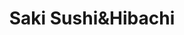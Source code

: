 ---
layout: place
title: "Saki Sushi&Hibachi"
permalink: /illinois/morris/saki-sushi-hibachi.html
stateAbbr: IL
stateName: Illinois
cityName: Morris
seo:
  name: "Saki Sushi&Hibachi"
  type: Restaurant
  links: null
description: "Looking for sushi in Morris, Illinois? Check out Saki Sushi&Hibachi for a delightful Japanese dining experience. Enjoy a variety of sushi and other dishes in..."
place_id: ChIJOa5bTa6ZDogR27BZpZaYH28
photos:
  - name: >-
      places/ChIJOa5bTa6ZDogR27BZpZaYH28/photos/AeeoHcKDGeLSx-BZ2RR81lCkqD5_v_OJY3doXZD5etY0a2RnbKxbu6cDvaBbIuqN2dfKV6VMWNOTNua5OstMGmEyiB8ASd4Btrc_BAHlePcMcFx0Y1MScua6gIvMkb2Uu1ixnCcHH6Xo_W0_xu3-NuFt7btNVyGP2GCqRasgJrw9BKw96S7oVtlc4PHPH1fwUaglB8QrVOHoimhswvgwh-3ygmcnqv47xYNfBoVXbk2IV7UWYhBbjAqdxxL-FCQVgCZK53PKdrWopxmjOh8Pxu-tNhI4amSA6UYgt3qJAGKtOKBR-wT9atOSj4_WfDXHJbORSlVfcM3DCQNbHfKB47D4_U6Mx1S75t4gDECsZ0B3X0V5FHfuaaZH0VvluVnbuoWRyhiA5mwYDsr7CwhtG1BE91XrzSyHrnFc1ljWc2FIg3NoXN3p
    widthPx: 4032
    heightPx: 3024
    authorAttributions:
      - displayName: Jin Jin
        uri: https://maps.google.com/maps/contrib/104679071106887848348
        photoUri: >-
          https://lh3.googleusercontent.com/a/ACg8ocKJiubGhYq5rlMR4DjtTGAAOXosCD4QYgrb0lWuerR-ItqacA=s100-p-k-no-mo
    flagContentUri: >-
      https://www.google.com/local/imagery/report/?cb_client=maps_api_places.places_api&image_key=!1e10!2sCIHM0ogKEICAgID-_tzmigE&hl=en-US
    googleMapsUri: >-
      https://www.google.com/maps/place//data=!3m4!1e2!3m2!1sCIHM0ogKEICAgID-_tzmigE!2e10!4m2!3m1!1s0x880e99ae4d5bae39:0x6f1f9896a559b0db
  - name: >-
      places/ChIJOa5bTa6ZDogR27BZpZaYH28/photos/AeeoHcLklqUqwOGU-T3YohoG2ekBnghDGsMj2GnTnNR4bulE57woXRTQfKekdQQm6KGNMAOkQl1Bongo66vSE0IICJPcPr8aD3wt81lo9NLrGxGuiWgqLOnmz6h94LNK5C9ZmFe7IlzCiIuOYUeCqnzmBr1daAbQwFQnzF8OL-Hm50k1dXcuvOU3SDkzhNu-Xf4cJBhZTd9gqNlarRESpKS4KL1HVZR-9D4-Xdiko6hvDF3AMByBavkG5PRMM20e9Aax4vNz2fIDbIJ23uWJGOw3AgnJGiqLfLq8dFbED_VW86PWNA
    widthPx: 1300
    heightPx: 874
    authorAttributions:
      - displayName: Saki Sushi&Hibachi
        uri: https://maps.google.com/maps/contrib/106061165276608400650
        photoUri: >-
          https://lh3.googleusercontent.com/a/ACg8ocIM33BZ9sTTgKo4EcrbYMKP9pszKN3RkY5TwVNojYZchlHzcQ=s100-p-k-no-mo
    flagContentUri: >-
      https://www.google.com/local/imagery/report/?cb_client=maps_api_places.places_api&image_key=!1e10!2sAF1QipOVI2CucoBYLl4QW35ar6T1n6EFPea2AznC7D25&hl=en-US
    googleMapsUri: >-
      https://www.google.com/maps/place//data=!3m4!1e2!3m2!1sAF1QipOVI2CucoBYLl4QW35ar6T1n6EFPea2AznC7D25!2e10!4m2!3m1!1s0x880e99ae4d5bae39:0x6f1f9896a559b0db
  - name: >-
      places/ChIJOa5bTa6ZDogR27BZpZaYH28/photos/AeeoHcKkJKKigDSVYt1VfJbViXmBmseMZhoUP8UhEQmG07hMZtFTo8I_ymLI8e1h7LfE-lovDUZudOa6MK02O1CJDEVPsvrzyU8Y2bNOalQs1urGONLE78FeoeNsgyYZBm-2GgixAx0_zJDOwtVylPoGLvxleNddJjqztgcD6pvPd62zLGwstP0da3_-bhGNwzMRnoBSxDGQO8u7NkesAWz9o1vbasFDFrADkk5LgZLuZ2J8Gvbd96q1MIuwRpU_2mRcqAyHgov5xUBnU6moJbGXsz2MVT2WnUMXQT04g7IppkdFn1Q7ErfBZFX9GxXlR2yU_kSWu7FuXJhLTRa-ICeMUok7zRH5Bani401twVxdyIqRxUdGX34JWkOCpIC02S_BKvGDNoma_0xkwYC7YSCtvVb59Cj8MBlQ5kzJM3mfm92KSQeeho4OhRmBYhnOQg
    widthPx: 4000
    heightPx: 2252
    authorAttributions:
      - displayName: Gabrielle
        uri: https://maps.google.com/maps/contrib/116722308660504502140
        photoUri: >-
          https://lh3.googleusercontent.com/a/ACg8ocLhgsf_Dl1cC_q5suil1zE7icfSfBwMwg2-9CSH-r_T0N7XyJUf=s100-p-k-no-mo
    flagContentUri: >-
      https://www.google.com/local/imagery/report/?cb_client=maps_api_places.places_api&image_key=!1e10!2sCIABIhAIN0uGVS3QFGf0QyAADNkp&hl=en-US
    googleMapsUri: >-
      https://www.google.com/maps/place//data=!3m4!1e2!3m2!1sCIABIhAIN0uGVS3QFGf0QyAADNkp!2e10!4m2!3m1!1s0x880e99ae4d5bae39:0x6f1f9896a559b0db
  - name: >-
      places/ChIJOa5bTa6ZDogR27BZpZaYH28/photos/AeeoHcLIlmU-tmbtwkSrdQXxHZ319mfuUBtsAgzoPeyOQyJbW1YZemXnVLIeZX8VPsT-EHjjV-OeQudDAF_ViWTElsayV0cznPEPmYbYxdio2_FSGw6BlkJ1HDBuK_p9MUzLqVUP-X9nTgRLW_ALjyV8bqfuxn7sXQgncRqL91RIpvbPsO8PY-sh8fUJNplyeuohsiaEnveJTT9Cpbm8L426qi8q-BSUFDGk-bOUSxp0SE535iUDewjeFpBVIsJMrjB0VgXL3xKlXdm4aN7_EYUGeZIvq8M_5PvYFGgNLFOyWOyVVusv76ENZc6ml5dnWDqZ6Vjy0-Vhoei0oYG1IyjX8HjwM1QUB7ObSG9Qh7dVN7xzoX3Tn8wn5OtudnVcELHC1i-PJqfgbqHIGi-zPYB2pqzql91LQFE-1qJBMl-pq5z_HczE
    widthPx: 3000
    heightPx: 4000
    authorAttributions:
      - displayName: Mike Hawk
        uri: https://maps.google.com/maps/contrib/107034344828456773195
        photoUri: >-
          https://lh3.googleusercontent.com/a/ACg8ocLTzQyezKLHDYTZCcY_e4EWsZh8vJlnbxrbEhac7tS5npQCqA=s100-p-k-no-mo
    flagContentUri: >-
      https://www.google.com/local/imagery/report/?cb_client=maps_api_places.places_api&image_key=!1e10!2sCIHM0ogKEICAgIDd-o3-wwE&hl=en-US
    googleMapsUri: >-
      https://www.google.com/maps/place//data=!3m4!1e2!3m2!1sCIHM0ogKEICAgIDd-o3-wwE!2e10!4m2!3m1!1s0x880e99ae4d5bae39:0x6f1f9896a559b0db
  - name: >-
      places/ChIJOa5bTa6ZDogR27BZpZaYH28/photos/AeeoHcJ0lt-Pta-N7RBzVwoMB1o-WT-8jgG7OzMCD6KpjpRTp63cmnRx2VLlRVdUR4lcDcMBcD8DW7KASBEg6mJC-vKnuBMKsobJ2oaWybmGJGT4uHrtZI106evZqHk9HbYWDM1uoyGK9MFD131Y9Tfi8wiOjqezd9rmIOWyabTVtsTwTmiBFocR6_UEXmsucagDyJdBNDWRWj0n28Z6TufH8L3N-uJnEG-BtTNX1N1cHWeJ_Ev5Xt2ua37fN_Q7QpIQj_fZ_tvOSgbLtU_ah1cvLlAWZhpuCVD1HMUlTJ-opsLdBU2gwinLKO71gmB05ANLRV-PqW8nCDBmig3eRjVa9-63-Q-KlseW-U1lgHmYWRvD7DbtJSEzMLR7jsLyVobEsxj9AYvruwxUg5WwtakW5i7r_SjcKki1z1DFgoqEaHy7Oa0s5Rhj0ilkqHaUjA
    widthPx: 4000
    heightPx: 2252
    authorAttributions:
      - displayName: Gabrielle
        uri: https://maps.google.com/maps/contrib/116722308660504502140
        photoUri: >-
          https://lh3.googleusercontent.com/a/ACg8ocLhgsf_Dl1cC_q5suil1zE7icfSfBwMwg2-9CSH-r_T0N7XyJUf=s100-p-k-no-mo
    flagContentUri: >-
      https://www.google.com/local/imagery/report/?cb_client=maps_api_places.places_api&image_key=!1e10!2sCIABIhAGbzzgih_etGfYUVsACjmo&hl=en-US
    googleMapsUri: >-
      https://www.google.com/maps/place//data=!3m4!1e2!3m2!1sCIABIhAGbzzgih_etGfYUVsACjmo!2e10!4m2!3m1!1s0x880e99ae4d5bae39:0x6f1f9896a559b0db
  - name: >-
      places/ChIJOa5bTa6ZDogR27BZpZaYH28/photos/AeeoHcLEKJOQn26lphtn7KO6iCpb8Yo0cBJoAgp5lfNVgJLvEyQUJAL36PCzqS7EpL2BiiP7Br2okNNhbXPuTdTrQOiW2qEJV-nYL5KefP0ZyrdOVuk3LFzQ21Fy_QMEFYZOOFCayNbv8IGGWNLVyrIPeXWMS82UH8o-O2er8a-ffPvKPdhxdolddSwb47h9pkJtUocWWCnta9FnHewED0R0Ph4MWOrZMI22rJlCWdgtLGzQJvL69IpzcMdQfSzalwm33IDjBfOGgl2sX1Pz3D2b_EgZG0SzIwvRf-96F0_1pKOGEPb5n66YDOl9Kqgmyle-XOgwpUxzXikefTkgqC7T51h6FfbvMy2RqCyUHb2cekpEY-r4PkdLBv7EnW5qboea52N7Ge8CiV42Z2T9qf7qUUJYP_-Zfp_6At6reGWxO0AUnA
    widthPx: 4000
    heightPx: 3000
    authorAttributions:
      - displayName: Sean Caverly
        uri: https://maps.google.com/maps/contrib/103715808560183272693
        photoUri: >-
          https://lh3.googleusercontent.com/a-/ALV-UjU-u2NAH_dNsR6S3WI1pvSEZps9P0SNz-F4e1TpvbCsxtfX5dgpVg=s100-p-k-no-mo
    flagContentUri: >-
      https://www.google.com/local/imagery/report/?cb_client=maps_api_places.places_api&image_key=!1e10!2sCIHM0ogKEICAgIC1oc22Ow&hl=en-US
    googleMapsUri: >-
      https://www.google.com/maps/place//data=!3m4!1e2!3m2!1sCIHM0ogKEICAgIC1oc22Ow!2e10!4m2!3m1!1s0x880e99ae4d5bae39:0x6f1f9896a559b0db
  - name: >-
      places/ChIJOa5bTa6ZDogR27BZpZaYH28/photos/AeeoHcL_5D9v9OSsJazVysjeJd6YTpUtKKFPaQaCL5nlM0QkCjl243YtMFu2c4pW0tdFQbBmzkeNscaoWC96_da5amoAs4C7xJEznWv6dr_qzz_g9KIhtL7ezP-bVYJNoSRiZwJnB1Rm57fUmwv4ONAQKhqBexYXF8ydUbX-GyLoEh1YyJos5mZot394wUmjgR_gIr9_dOZ0k5T05_cHkBlhh9FG2eUVUZNpkXlcGVTI2LuyNx7CrmR9R4oesT6JKA_6qhiUeFg3hZZPH3DNTSgq-sVuMOAfxAk_CxPnnsOsiJyFfYpYryuz8mNLl4pu4N9vOBmGFuLa3QKPfFNmdKyr9Z7HP98VmUBCff5Im5szqQMWHvgEsOEvak7oONQIb6oFeDb0LJO8mNzxGuntL7Q5RDQyTwOfKL4pA1kqbXHBMZC3y8tk
    widthPx: 4800
    heightPx: 3599
    authorAttributions:
      - displayName: Katie White
        uri: https://maps.google.com/maps/contrib/112490955457334644655
        photoUri: >-
          https://lh3.googleusercontent.com/a-/ALV-UjVavFNyiKYc99NQ0Ibs_rObPmgOsro0NO0e_2ZrmP9Jsfz97XdRFw=s100-p-k-no-mo
    flagContentUri: >-
      https://www.google.com/local/imagery/report/?cb_client=maps_api_places.places_api&image_key=!1e10!2sCIHM0ogKEICAgID-naSa_QE&hl=en-US
    googleMapsUri: >-
      https://www.google.com/maps/place//data=!3m4!1e2!3m2!1sCIHM0ogKEICAgID-naSa_QE!2e10!4m2!3m1!1s0x880e99ae4d5bae39:0x6f1f9896a559b0db
  - name: >-
      places/ChIJOa5bTa6ZDogR27BZpZaYH28/photos/AeeoHcJHsODyWTi5Avt-HwkqODhYMJCflqd4lPvJQdJP_6B6s30pcFXWw0uMsuH6-iY-fbWA6Q-SlvsO6s3oMgtAoh3eHHnSS84zjyV607-FnjzteKXnPq1ZOA9gh1kwqkXGMsPwgag7wDfQDvgomT2ScZrCyErQrvf8Csv0Amv7rdiz9gTGYDPTYcb7mA22SvMDdktKoCwMAK9fTHsdlNtbKAYhI1n-uS3Gt7tGo_ZLA4Xhn1o8VLAc6ofC3de4jbkzPbUAbj2WxfJWtdftp0WagjCh0zhxBzGKYA7JT6R4faKNWKUVd-ekxyiMiRvZzolUGuYIfzoajMQp3mo1ybNgBnAEbDuQn-f0_jqXd1hq5VVPvd2BHrh_nNzHPPZsRbWdLH4Ee7m7S0_opE14XjpXMoiDmPW2V45tAwzL0R4vAI51myG_
    widthPx: 4000
    heightPx: 2252
    authorAttributions:
      - displayName: Natalie Marsh
        uri: https://maps.google.com/maps/contrib/100396657412711038925
        photoUri: >-
          https://lh3.googleusercontent.com/a-/ALV-UjVDo9Gk4HvMYEL1Crr0iBpOtCRdmkBxtopyufsbhmXhFvZ9-p4e=s100-p-k-no-mo
    flagContentUri: >-
      https://www.google.com/local/imagery/report/?cb_client=maps_api_places.places_api&image_key=!1e10!2sCIHM0ogKEICAgMCgm5fnyAE&hl=en-US
    googleMapsUri: >-
      https://www.google.com/maps/place//data=!3m4!1e2!3m2!1sCIHM0ogKEICAgMCgm5fnyAE!2e10!4m2!3m1!1s0x880e99ae4d5bae39:0x6f1f9896a559b0db
  - name: >-
      places/ChIJOa5bTa6ZDogR27BZpZaYH28/photos/AeeoHcLw8z6mvga-B6GPMtCshC-V-O8Y5mYkZsQgoKovA14Kpz_HVfST6fmJ98XtQ_7vZZvzI1HWVGC4W7ztTLcML-lZGnNIpBoUTIeEmi-yIbLns1yLggxZKgcKUk0gkRFPRiQXLhA8IepaIEygjayC4MUDhNIh6oj_-eBUqhY3hPiBNnmI782eVcRHkr-oQNRGU8HwsOnmBxWWZMm27zwz4KB896ZKVBrQLpSyoL8OcFrgYMJN_ctsBDN2y1Mq4jAk_zaErQukFxMImJ3wR3CjOJ98SK6UqaMyYWt1MngEO72iU-OuSpxYEMWJSXxzOeVacL0Cbu3TVTPQHPJ6kf11Y-hNCeGZ7Mf9mGTk4yr5cEChaHaZXaPrOehSiP2IOUbDyvbwiJiF90kPsxs0MvHgUWuFCUb3zIpJbaFINCaeisRjHA
    widthPx: 3024
    heightPx: 4032
    authorAttributions:
      - displayName: Jess Lemrise
        uri: https://maps.google.com/maps/contrib/110430648298414848709
        photoUri: >-
          https://lh3.googleusercontent.com/a-/ALV-UjXVFEGd8v8FfgsEB1NMoBJGjv-3VclY5DN7fJfdvEFzT0EtV4QPHQ=s100-p-k-no-mo
    flagContentUri: >-
      https://www.google.com/local/imagery/report/?cb_client=maps_api_places.places_api&image_key=!1e10!2sCIHM0ogKEICAgICpkqXLYQ&hl=en-US
    googleMapsUri: >-
      https://www.google.com/maps/place//data=!3m4!1e2!3m2!1sCIHM0ogKEICAgICpkqXLYQ!2e10!4m2!3m1!1s0x880e99ae4d5bae39:0x6f1f9896a559b0db
  - name: >-
      places/ChIJOa5bTa6ZDogR27BZpZaYH28/photos/AeeoHcJI6NPvEQfMR8xPO9Zt9r9ugMDUUbtYXAa0vPCUOaI3Iyvug43z2H2XlqxLokUde_UxUjdp4A0KU1VKZxtdCKT4QpgdQ-qSrceRtAKnkAzCoAIZda2RCLFfTCBp-pseJ1Y6ssVoxkL7z7vRDIHLpTW4Z55KNzkYcvUPSPyVY8hnXzxPhT8LYflMydodS52L5_DD7mGI9OvoRTcKH1ROezkFf-jqO4aOKVO4lyYw5tdRIeASIiiKqmcfO9M2umH1CiP4f2u9rPn6Fcp0b8H6H9_TNVDPkew53nV_8ogzuWg5-YODh4bTfzqzd15yaiKQ3OfmKkv5DxW_XC8UPbopQXZtXB5bp50ID93MU2gZYGiqbgs7fQnjsqUlS1OAETOMcr297Ukv-Z-Pj617_hfei9SQFewqDmkK0ihjG8tbNjMZ9CTxe6IEvVaTPri7vvW-
    widthPx: 3019
    heightPx: 2158
    authorAttributions:
      - displayName: Gabrielle
        uri: https://maps.google.com/maps/contrib/116722308660504502140
        photoUri: >-
          https://lh3.googleusercontent.com/a/ACg8ocLhgsf_Dl1cC_q5suil1zE7icfSfBwMwg2-9CSH-r_T0N7XyJUf=s100-p-k-no-mo
    flagContentUri: >-
      https://www.google.com/local/imagery/report/?cb_client=maps_api_places.places_api&image_key=!1e10!2sCIABIhAGbzzgyQzuaGfQsI4ACIas&hl=en-US
    googleMapsUri: >-
      https://www.google.com/maps/place//data=!3m4!1e2!3m2!1sCIABIhAGbzzgyQzuaGfQsI4ACIas!2e10!4m2!3m1!1s0x880e99ae4d5bae39:0x6f1f9896a559b0db
address: 306 Liberty St, Morris, IL 60450, USA
street: 306 Liberty St
city: Morris
state: IL
zip: '60450'
country: USA
neighborhood: null
latitude: '41.358496'
longitude: '-88.424078'
accessibility_options:
  wheelchairAccessibleParking: true
  wheelchairAccessibleEntrance: true
  wheelchairAccessibleRestroom: true
  wheelchairAccessibleSeating: true
business_status: OPERATIONAL
name: Saki Sushi&Hibachi
google_maps_links:
  directionsUri: >-
    https://www.google.com/maps/dir//''/data=!4m7!4m6!1m1!4e2!1m2!1m1!1s0x880e99ae4d5bae39:0x6f1f9896a559b0db!3e0
  placeUri: https://maps.google.com/?cid=8007286435274666203
  writeAReviewUri: >-
    https://www.google.com/maps/place//data=!4m3!3m2!1s0x880e99ae4d5bae39:0x6f1f9896a559b0db!12e1
  reviewsUri: >-
    https://www.google.com/maps/place//data=!4m4!3m3!1s0x880e99ae4d5bae39:0x6f1f9896a559b0db!9m1!1b1
  photosUri: >-
    https://www.google.com/maps/place//data=!4m3!3m2!1s0x880e99ae4d5bae39:0x6f1f9896a559b0db!10e5
primary_type: Sushi Restaurant
opening_hours:
  regular: null
  current: null
secondary_opening_hours:
  regular:
    weekdayDescriptions: null
    type: null
  current:
    weekdayDescriptions: null
    type: null
phone: (815) 513-5229
price_level: null
price_range: $10 &ndash; $20
rating: '4.8'
rating_count: 169
website: null
reviews:
  - name: >-
      places/ChIJOa5bTa6ZDogR27BZpZaYH28/reviews/ChZDSUhNMG9nS0VJQ0FnTUNnbTVmbkNBEAE
    relativePublishTimeDescription: a month ago
    rating: 5
    text:
      text: >-
        I can't give this place a good enough review! Excellent sushi is
        something that people in rural Illinois have to travel a long way to
        find, so it's a rare treat. If I had known this place was open 2 years
        ago, it would have been a monthly stop.


        We got the Rock Shrimp appetizer, Shrimp and Filet Mignon hibachi plate,
        a Saki cooked roll (keep forgetting the name, but it's on the first
        sushi page in the menu), the Super Man roll, and the House Fried Rice.
        All of it was so good that I forgot to take more photos. We ordered a
        Wow roll and an Angry Dragon roll to go.


        Everything was fantastic! The tempura breading was light and crunchy,
        all of the fish, chicken, and meat were tender and fresh, the veggies
        were nicely sauteed but still had a snap, and the sauces were flavorful
        but not overpowering. Each of the sushi rolls was masterfully crafted,
        and held together well enough that I could use a fork to pick them up.
        The House Fried Rice included chicken, steak, and shrimp, and they
        cooked the steak to my preference of medium rare. The teriyaki sauce was
        authentic in flavor and texture, and not mostly comprised of sugar.


        Our server was excellent, and went above and beyond what I would
        normally expect. She regularly checked on us even when it got busy,
        genuinely asked us for feedback, and indulged my curiosity (I asked how
        long the business had been open, and about the little charms and
        bracelets they sell - which she makes herself).


        The restaurant itself is quaint but spacious, well lit, decorated
        tastefully, and comfortable. The bench seats weren't too hard, nor did I
        sink into them to the extent that I struggled to hold my head above the
        table. The sushi bar is in the front of the house, so it is possible to
        watch the chef work.


        The only possible criticism I can give is that they don't have fountain
        drinks, but they had a great selection of canned  sodas served with cups
        of ice and straws, as well as red or white wine and both hot and cold
        sake.


        Overall, this sushi and hibachi restaurant is a gem not only for Morris,
        but for all of Central Illinois! You made my birthday dinner memorable.
        Thank you!
      languageCode: en
    originalText:
      text: >-
        I can't give this place a good enough review! Excellent sushi is
        something that people in rural Illinois have to travel a long way to
        find, so it's a rare treat. If I had known this place was open 2 years
        ago, it would have been a monthly stop.


        We got the Rock Shrimp appetizer, Shrimp and Filet Mignon hibachi plate,
        a Saki cooked roll (keep forgetting the name, but it's on the first
        sushi page in the menu), the Super Man roll, and the House Fried Rice.
        All of it was so good that I forgot to take more photos. We ordered a
        Wow roll and an Angry Dragon roll to go.


        Everything was fantastic! The tempura breading was light and crunchy,
        all of the fish, chicken, and meat were tender and fresh, the veggies
        were nicely sauteed but still had a snap, and the sauces were flavorful
        but not overpowering. Each of the sushi rolls was masterfully crafted,
        and held together well enough that I could use a fork to pick them up.
        The House Fried Rice included chicken, steak, and shrimp, and they
        cooked the steak to my preference of medium rare. The teriyaki sauce was
        authentic in flavor and texture, and not mostly comprised of sugar.


        Our server was excellent, and went above and beyond what I would
        normally expect. She regularly checked on us even when it got busy,
        genuinely asked us for feedback, and indulged my curiosity (I asked how
        long the business had been open, and about the little charms and
        bracelets they sell - which she makes herself).


        The restaurant itself is quaint but spacious, well lit, decorated
        tastefully, and comfortable. The bench seats weren't too hard, nor did I
        sink into them to the extent that I struggled to hold my head above the
        table. The sushi bar is in the front of the house, so it is possible to
        watch the chef work.


        The only possible criticism I can give is that they don't have fountain
        drinks, but they had a great selection of canned  sodas served with cups
        of ice and straws, as well as red or white wine and both hot and cold
        sake.


        Overall, this sushi and hibachi restaurant is a gem not only for Morris,
        but for all of Central Illinois! You made my birthday dinner memorable.
        Thank you!
      languageCode: en
    authorAttribution:
      displayName: Natalie Marsh
      uri: https://www.google.com/maps/contrib/100396657412711038925/reviews
      photoUri: >-
        https://lh3.googleusercontent.com/a-/ALV-UjVDo9Gk4HvMYEL1Crr0iBpOtCRdmkBxtopyufsbhmXhFvZ9-p4e=s128-c0x00000000-cc-rp-mo-ba4
    publishTime: '2025-02-21T01:47:28.342094Z'
    flagContentUri: >-
      https://www.google.com/local/review/rap/report?postId=ChZDSUhNMG9nS0VJQ0FnTUNnbTVmbkNBEAE&d=17924085&t=1
    googleMapsUri: >-
      https://www.google.com/maps/reviews/data=!4m6!14m5!1m4!2m3!1sChZDSUhNMG9nS0VJQ0FnTUNnbTVmbkNBEAE!2m1!1s0x880e99ae4d5bae39:0x6f1f9896a559b0db
  - name: >-
      places/ChIJOa5bTa6ZDogR27BZpZaYH28/reviews/ChZDSUhNMG9nS0VJQ0FnSURiaVpIT1BBEAE
    relativePublishTimeDescription: 8 months ago
    rating: 5
    text:
      text: >-
        Me and my friends go here a lot and it’s always excellent! Great food,
        great service, the dishes themselves are adorable, and I love the music.
        Me and some friends went here for a birthday and they brought out a
        cheesecake without us asking for it which was very nice! As we were
        leaving our server stopped off and offered some cute little flower
        bouquet trinkets for each of us. Definitely recommended!
      languageCode: en
    originalText:
      text: >-
        Me and my friends go here a lot and it’s always excellent! Great food,
        great service, the dishes themselves are adorable, and I love the music.
        Me and some friends went here for a birthday and they brought out a
        cheesecake without us asking for it which was very nice! As we were
        leaving our server stopped off and offered some cute little flower
        bouquet trinkets for each of us. Definitely recommended!
      languageCode: en
    authorAttribution:
      displayName: Megan Sue
      uri: https://www.google.com/maps/contrib/103536082627110227917/reviews
      photoUri: >-
        https://lh3.googleusercontent.com/a-/ALV-UjUdh3p6uOHY-T60x6nqEfrQEbn8tes242TYOLroENYM7LqVIGQ=s128-c0x00000000-cc-rp-mo
    publishTime: '2024-08-06T18:39:33.709474Z'
    flagContentUri: >-
      https://www.google.com/local/review/rap/report?postId=ChZDSUhNMG9nS0VJQ0FnSURiaVpIT1BBEAE&d=17924085&t=1
    googleMapsUri: >-
      https://www.google.com/maps/reviews/data=!4m6!14m5!1m4!2m3!1sChZDSUhNMG9nS0VJQ0FnSURiaVpIT1BBEAE!2m1!1s0x880e99ae4d5bae39:0x6f1f9896a559b0db
  - name: >-
      places/ChIJOa5bTa6ZDogR27BZpZaYH28/reviews/ChZDSUhNMG9nS0VJQ0FnSUNfMEx1V2ZBEAE
    relativePublishTimeDescription: 3 months ago
    rating: 5
    text:
      text: >-
        Went there with my family and we ordered hibachi and sushi. Very yummy
        and worth the  trip there. I got cooked and raw sushi and both were full
        of flavor with a great sauce. The hibachi steak melts in your mouth. I
        would definitely go back. The service was great too. Very kind and sweet
        people who work there.
      languageCode: en
    originalText:
      text: >-
        Went there with my family and we ordered hibachi and sushi. Very yummy
        and worth the  trip there. I got cooked and raw sushi and both were full
        of flavor with a great sauce. The hibachi steak melts in your mouth. I
        would definitely go back. The service was great too. Very kind and sweet
        people who work there.
      languageCode: en
    authorAttribution:
      displayName: Jamie Taylor
      uri: https://www.google.com/maps/contrib/118259522582195633116/reviews
      photoUri: >-
        https://lh3.googleusercontent.com/a-/ALV-UjU3AWG7B7d5OTgZHIizRsIl8VFM9BeEZ5HvAJ-DRKy6MIi_ib6K=s128-c0x00000000-cc-rp-mo-ba3
    publishTime: '2025-01-12T02:41:46.872877Z'
    flagContentUri: >-
      https://www.google.com/local/review/rap/report?postId=ChZDSUhNMG9nS0VJQ0FnSUNfMEx1V2ZBEAE&d=17924085&t=1
    googleMapsUri: >-
      https://www.google.com/maps/reviews/data=!4m6!14m5!1m4!2m3!1sChZDSUhNMG9nS0VJQ0FnSUNfMEx1V2ZBEAE!2m1!1s0x880e99ae4d5bae39:0x6f1f9896a559b0db
  - name: >-
      places/ChIJOa5bTa6ZDogR27BZpZaYH28/reviews/ChZDSUhNMG9nS0VJQ0FnSUNQbWFibE5nEAE
    relativePublishTimeDescription: 4 months ago
    rating: 5
    text:
      text: >-
        This was our first time here but also my first time eating sushi being
        gluten free. The waitress was so kind and understanding about it and
        gave suggestions to make rolls that would've had gluten, gluten free!
        She even warned me about the soy sauce and brought out more spicy mayo
        for me to dip in. The food was delicious! Best of all, I had no reaction
        to gluten so I appreciate the due diligence and my allergy taken
        seriously. My son loved his shrimp hibachi. They even gave him a toy to
        go! When we are in town, we will definitely come back.
      languageCode: en
    originalText:
      text: >-
        This was our first time here but also my first time eating sushi being
        gluten free. The waitress was so kind and understanding about it and
        gave suggestions to make rolls that would've had gluten, gluten free!
        She even warned me about the soy sauce and brought out more spicy mayo
        for me to dip in. The food was delicious! Best of all, I had no reaction
        to gluten so I appreciate the due diligence and my allergy taken
        seriously. My son loved his shrimp hibachi. They even gave him a toy to
        go! When we are in town, we will definitely come back.
      languageCode: en
    authorAttribution:
      displayName: Stephanie Pieklo
      uri: https://www.google.com/maps/contrib/107839418398666819664/reviews
      photoUri: >-
        https://lh3.googleusercontent.com/a/ACg8ocIWGvlbzYIcov5lBrIoweYoVkLbQNcUNM3CGBz_o0Kg_khvGg=s128-c0x00000000-cc-rp-mo
    publishTime: '2024-11-25T23:57:46.717629Z'
    flagContentUri: >-
      https://www.google.com/local/review/rap/report?postId=ChZDSUhNMG9nS0VJQ0FnSUNQbWFibE5nEAE&d=17924085&t=1
    googleMapsUri: >-
      https://www.google.com/maps/reviews/data=!4m6!14m5!1m4!2m3!1sChZDSUhNMG9nS0VJQ0FnSUNQbWFibE5nEAE!2m1!1s0x880e99ae4d5bae39:0x6f1f9896a559b0db
  - name: >-
      places/ChIJOa5bTa6ZDogR27BZpZaYH28/reviews/ChZDSUhNMG9nS0VJQ0FnSUNwa29YclpREAE
    relativePublishTimeDescription: a year ago
    rating: 5
    text:
      text: >-
        Super delicious good quality food here. Got the hibachi shrimp and they
        were very accommodating giving me extra veggies instead of rice since
        I’m currently low-carb. Prices were reasonable, everything I ordered was
        awesome! Lady the counter was super friendly and helpful. Really cute
        atmosphere inside, just totally adorable. Definitely plan on coming back
        whenever. I’m in the area.
      languageCode: en
    originalText:
      text: >-
        Super delicious good quality food here. Got the hibachi shrimp and they
        were very accommodating giving me extra veggies instead of rice since
        I’m currently low-carb. Prices were reasonable, everything I ordered was
        awesome! Lady the counter was super friendly and helpful. Really cute
        atmosphere inside, just totally adorable. Definitely plan on coming back
        whenever. I’m in the area.
      languageCode: en
    authorAttribution:
      displayName: Jess Lemrise
      uri: https://www.google.com/maps/contrib/110430648298414848709/reviews
      photoUri: >-
        https://lh3.googleusercontent.com/a-/ALV-UjXVFEGd8v8FfgsEB1NMoBJGjv-3VclY5DN7fJfdvEFzT0EtV4QPHQ=s128-c0x00000000-cc-rp-mo-ba5
    publishTime: '2023-07-31T19:19:49.438886Z'
    flagContentUri: >-
      https://www.google.com/local/review/rap/report?postId=ChZDSUhNMG9nS0VJQ0FnSUNwa29YclpREAE&d=17924085&t=1
    googleMapsUri: >-
      https://www.google.com/maps/reviews/data=!4m6!14m5!1m4!2m3!1sChZDSUhNMG9nS0VJQ0FnSUNwa29YclpREAE!2m1!1s0x880e99ae4d5bae39:0x6f1f9896a559b0db
parking_options:
  freeParkingLot: true
  freeStreetParking: true
payment_options:
  acceptsCreditCards: true
  acceptsDebitCards: true
  acceptsCashOnly: false
  acceptsNfc: true
allow_dogs: null
curbside_pickup: false
delivery: false
dine_in: true
good_for_children: null
good_for_groups: true
good_for_sports: false
live_music: false
menu_for_children: true
outdoor_seating: false
reservable: true
restroom: true
serves_beer: true
serves_breakfast: false
serves_brunch: null
serves_cocktails: true
serves_coffee: null
serves_dinner: true
serves_dessert: true
serves_lunch: true
serves_vegetarian_food: true
serves_wine: true
takeout: true
summary: null

---